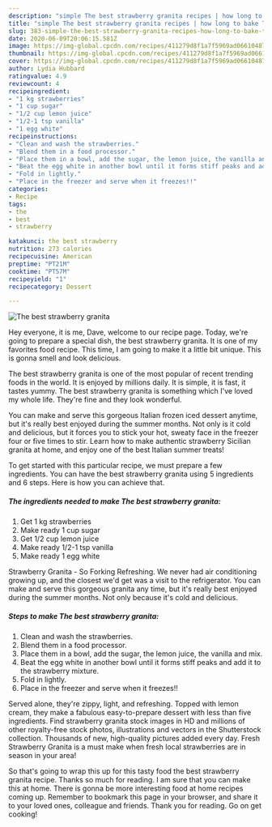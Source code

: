 ```yaml
---
description: "simple The best strawberry granita recipes | how long to bake The best strawberry granita"
title: "simple The best strawberry granita recipes | how long to bake The best strawberry granita"
slug: 383-simple-the-best-strawberry-granita-recipes-how-long-to-bake-the-best-strawberry-granita
date: 2020-06-09T20:06:15.581Z
image: https://img-global.cpcdn.com/recipes/411279d8f1a7f5969ad06610487dde22/751x532cq70/the-best-strawberry-granita-recipe-main-photo.jpg
thumbnail: https://img-global.cpcdn.com/recipes/411279d8f1a7f5969ad06610487dde22/751x532cq70/the-best-strawberry-granita-recipe-main-photo.jpg
cover: https://img-global.cpcdn.com/recipes/411279d8f1a7f5969ad06610487dde22/751x532cq70/the-best-strawberry-granita-recipe-main-photo.jpg
author: Lydia Hubbard
ratingvalue: 4.9
reviewcount: 4
recipeingredient:
- "1 kg strawberries"
- "1 cup sugar"
- "1/2 cup lemon juice"
- "1/2-1 tsp vanilla"
- "1 egg white"
recipeinstructions:
- "Clean and wash the strawberries."
- "Blend them in a food processor."
- "Place them in a bowl, add the sugar, the lemon juice, the vanilla and mix."
- "Beat the egg white in another bowl until it forms stiff peaks and add it to the strawberry mixture."
- "Fold in lightly."
- "Place in the freezer and serve when it freezes!!"
categories:
- Recipe
tags:
- the
- best
- strawberry

katakunci: the best strawberry 
nutrition: 273 calories
recipecuisine: American
preptime: "PT21M"
cooktime: "PT57M"
recipeyield: "1"
recipecategory: Dessert

---
```



![The best strawberry granita](https://img-global.cpcdn.com/recipes/411279d8f1a7f5969ad06610487dde22/751x532cq70/the-best-strawberry-granita-recipe-main-photo.jpg)

Hey everyone, it is me, Dave, welcome to our recipe page. Today, we're going to prepare a special dish, the best strawberry granita. It is one of my favorites food recipe. This time, I am going to make it a little bit unique. This is gonna smell and look delicious.

The best strawberry granita is one of the most popular of recent trending foods in the world. It is enjoyed by millions daily. It is simple, it is fast, it tastes yummy. The best strawberry granita is something which I've loved my whole life. They're fine and they look wonderful.

You can make and serve this gorgeous Italian frozen iced dessert anytime, but it&#39;s really best enjoyed during the summer months. Not only is it cold and delicious, but it forces you to stick your hot, sweaty face in the freezer four or five times to stir. Learn how to make authentic strawberry Sicilian granita at home, and enjoy one of the best Italian summer treats!


To get started with this particular recipe, we must prepare a few ingredients. You can have the best strawberry granita using 5 ingredients and 6 steps. Here is how you can achieve that.

<!--inarticleads1-->

##### The ingredients needed to make The best strawberry granita:

1. Get 1 kg strawberries
1. Make ready 1 cup sugar
1. Get 1/2 cup lemon juice
1. Make ready 1/2-1 tsp vanilla
1. Make ready 1 egg white


Strawberry Granita - So Forking Refreshing. We never had air conditioning growing up, and the closest we&#39;d get was a visit to the refrigerator. You can make and serve this gorgeous granita any time, but it&#39;s really best enjoyed during the summer months. Not only because it&#39;s cold and delicious. 

<!--inarticleads2-->

##### Steps to make The best strawberry granita:

1. Clean and wash the strawberries.
1. Blend them in a food processor.
1. Place them in a bowl, add the sugar, the lemon juice, the vanilla and mix.
1. Beat the egg white in another bowl until it forms stiff peaks and add it to the strawberry mixture.
1. Fold in lightly.
1. Place in the freezer and serve when it freezes!!


Served alone, they&#39;re zippy, light, and refreshing. Topped with lemon cream, they make a fabulous easy-to-prepare dessert with less than five ingredients. Find strawberry granita stock images in HD and millions of other royalty-free stock photos, illustrations and vectors in the Shutterstock collection. Thousands of new, high-quality pictures added every day. Fresh Strawberry Granita is a must make when fresh local strawberries are in season in your area! 

So that's going to wrap this up for this tasty food the best strawberry granita recipe. Thanks so much for reading. I am sure that you can make this at home. There is gonna be more interesting food at home recipes coming up. Remember to bookmark this page in your browser, and share it to your loved ones, colleague and friends. Thank you for reading. Go on get cooking!

